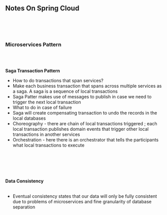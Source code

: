 ## Notes On Spring Cloud




<br><br><br>

### Microservices Pattern ###
<br><br>

**Saga Transaction Pattern**

* How to do transactions that span services?
* Make each business transaction that spans across multiple services as a saga. A saga is a sequence of local transactions
* Saga Patter makes use of messages to publish in case we need to trigger the next local transaction
* What to do in case of failure 
* Saga will create compensating transaction to undo the records in the local databases
* Choreography - there are chain of local transactions triggered ; each local transaction publishes domain events that trigger other local transactions in another services
* Orchestration - here there is an orchestrator that tells the participants what local transactions to execute
 
 <br><br><br><br>
 
 **Data Consistency**
 <br><br>
*  Eventual consistency states that our data will only be fully consistent due to problems of microservices and fine granularity of database separation
 
 
